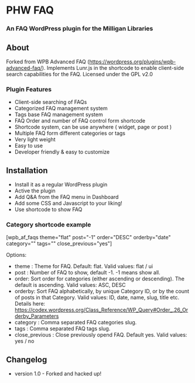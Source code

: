 # PHW FAQ
### An FAQ WordPress plugin for the Milligan Libraries

## About
Forked from WPB Advanced FAQ (https://wordpress.org/plugins/wpb-advanced-faq/). Implements Lunr.js in the shortcode to enable client-side search capabilities for the FAQ. Licensed under the GPL v2.0

### Plugin Features

* Client-side searching of FAQs
* Categorized FAQ management system
* Tags base FAQ management system
* FAQ Order and number of FAQ control form shortcode
* Shortcode system, can be use anywhere ( widget, page or post )
* Multiple FAQ form different categories or tags
* Very light weight
* Easy to use
* Developer friendly & easy to customize

## Installation

* Install it as a regular WordPress plugin
* Active the plugin
* Add Q&A from the FAQ menu in Dashboard
* Add some CSS and Javascript to your liking!
* Use shortcode to show FAQ

### Category shortcode example

[wpb_af_faqs theme="flat" post="-1" order="DESC" orderby="date" category="" tags="" close_previous="yes"]


Options: 

* theme : Theme for FAQ. Default: flat. Valid values: flat / ui
* post : Number of FAQ to show, default -1. -1 means show all.
* order: Sort order for categories (either ascending or descending). The default is ascending. Valid values: ASC, DESC
* orderby: Sort FAQ alphabetically, by unique Category ID, or by the count of posts in that Category. Valid values: ID, date, name, slug, title etc. Details here: https://codex.wordpress.org/Class_Reference/WP_Query#Order_.26_Orderby_Parameters 
* category : Comma separated FAQ categories slug.
* tags : Comma separated FAQ tags slug.
* close_previous : Close previously opend FAQ. Default yes. Valid values: yes / no

## Changelog
* version 1.0 - Forked and hacked up!
